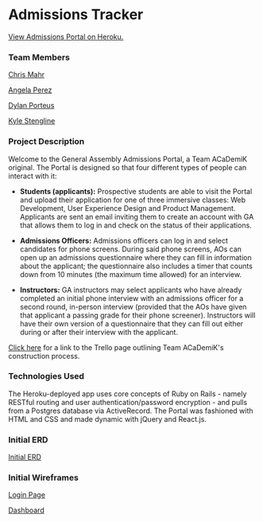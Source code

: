 # Admissions Tracker

<a href = "https://admissions-portal.herokuapp.com/">View Admissions Portal on Heroku.</a>

### Team Members

[Chris Mahr](https://github.com/cmahrtian)

[Angela Perez](https://github.com/anfperez)

[Dylan Porteus](https://github.com/dylanporteus)

[Kyle Stengline](https://github.com/kyledavid1)

### Project Description

Welcome to the General Assembly Admissions Portal, a Team ACaDemiK original. The Portal is designed so that four different types of people can interact with it:

* **Students (applicants):** Prospective students are able to visit the Portal and upload their application for one of three immersive classes: Web Development, User Experience Design and Product Management. Applicants are sent an email inviting them to create an account with GA that allows them to log in and check on the status of their applications.

* **Admissions Officers:** Admissions officers can log in and select candidates for phone screens. During said phone screens, AOs can open up an admissions questionnaire where they can fill in information about the applicant; the questionnaire also includes a timer that counts down from 10 minutes (the maximum time allowed) for an interview.

* **Instructors:** GA instructors may select applicants who have already completed an initial phone interview with an admissions officer for a second round, in-person interview (provided that the AOs have given that applicant a passing grade for their phone screener). Instructors will have their own version of a questionnaire that they can fill out either during or after their interview with the applicant.

[Click here](https://trello.com/b/ILb7GTV0/admissions-tracker) for a link to the Trello page outlining Team ACaDemiK's construction process.

### Technologies Used

The Heroku-deployed app uses core concepts of Ruby on Rails - namely RESTful routing and user authentication/password encryption - and pulls from a Postgres database via ActiveRecord. The Portal was fashioned with HTML and CSS and made dynamic with jQuery and React.js.

### Initial ERD

[Initial ERD](https://github.com/ACaDemiK-Admissions-Portal/admissions-tracker/blob/mahrtian/erd.JPG)

### Initial Wireframes

[Login Page](https://github.com/ACaDemiK-Admissions-Portal/admissions-tracker/blob/mahrtian/login.jpg)

[Dashboard](https://github.com/ACaDemiK-Admissions-Portal/admissions-tracker/blob/mahrtian/dashboard.jpg)
